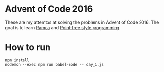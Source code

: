 # Advent of Code 2016

These are my attemtps at solving the problems in Advent of Code 2016. The goal is to learn [Ramda](http://ramdajs.com/) and [Point-free style programming](https://en.wikipedia.org/wiki/Tacit_programming).

# How to run

```
npm install
nodemon --exec npm run babel-node -- day_1.js
```
